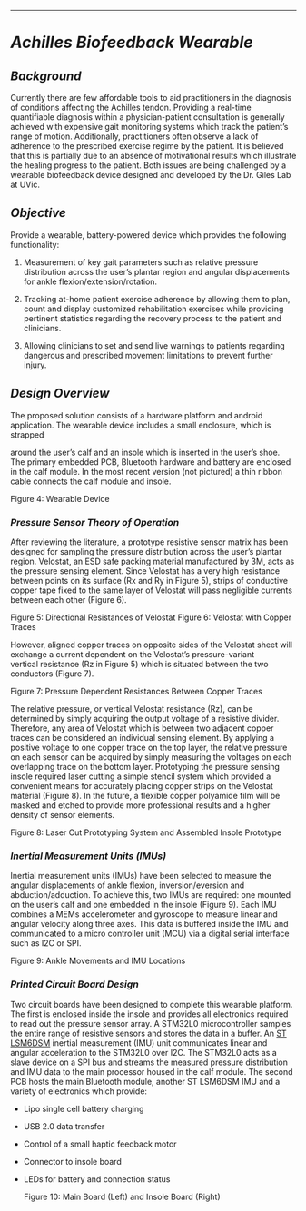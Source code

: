 ---
# *Achilles Biofeedback Wearable*

## *Background*
Currently there are few affordable tools to aid practitioners in the diagnosis
of conditions affecting the Achilles tendon. Providing a real-time quantifiable
diagnosis within a physician-patient consultation is generally achieved with
expensive gait monitoring systems which track the patient’s range of motion.
Additionally, practitioners often observe a lack of adherence to the prescribed
exercise regime by the patient. It is believed that this is partially due to an
absence of motivational results which illustrate the healing progress to the
patient. Both issues are being challenged by a wearable biofeedback device
designed and developed by the Dr. Giles Lab at UVic.

## *Objective*
Provide a wearable, battery-powered device which provides the following
functionality:

1.  Measurement of key gait parameters such as relative pressure distribution
    across the user’s plantar region and angular displacements for ankle
    flexion/extension/rotation.

2.  Tracking at-home patient exercise adherence by allowing them to plan, count
    and display customized rehabilitation exercises while providing pertinent
    statistics regarding the recovery process to the patient and clinicians.

3.  Allowing clinicians to set and send live warnings to patients regarding
    dangerous and prescribed movement limitations to prevent further injury.

  
## *Design Overview*

The proposed solution consists of a hardware platform and android application.
The wearable device includes a small enclosure, which is strapped

around the user’s calf and an insole which is inserted in the user’s shoe. The
primary embedded PCB, Bluetooth hardware and battery are enclosed in the calf
module. In the most recent version (not pictured) a thin ribbon cable connects
the calf module and insole.

Figure 4: Wearable Device

### *Pressure Sensor Theory of Operation*

After reviewing the literature, a prototype resistive sensor matrix has been
designed for sampling the pressure distribution across the user’s plantar
region. Velostat, an ESD safe packing material manufactured by 3M, acts as the
pressure sensing element. Since Velostat has a very high resistance between
points on its surface (Rx and Ry in Figure 5), strips of conductive copper tape
fixed to the same layer of Velostat will pass negligible currents between each
other (Figure 6). 

Figure 5: Directional Resistances of Velostat Figure 6: Velostat with Copper
Traces

However, aligned copper traces on opposite sides of the Velostat sheet will
exchange a current dependent on the Velostat’s pressure-variant
vertical resistance (Rz in Figure 5) which is situated between the two
conductors (Figure 7). 

Figure 7: Pressure Dependent Resistances Between Copper Traces

The relative pressure, or vertical Velostat resistance (Rz), can be determined
by simply acquiring the output voltage of a resistive divider. Therefore, any
area of Velostat which is between two adjacent copper traces can be considered
an individual sensing element. By applying a positive voltage to one copper
trace on the top layer, the relative pressure on each sensor can be acquired by
simply measuring the voltages on each overlapping trace on the bottom layer.
Prototyping the pressure sensing insole required laser cutting a simple stencil
system which provided a convenient means for accurately placing copper strips on
the Velostat material (Figure 8). In the future, a flexible copper polyamide
film will be masked and etched to provide more professional results and a higher
density of sensor elements.

Figure 8: Laser Cut Prototyping System and Assembled Insole Prototype

### *Inertial Measurement Units (IMUs)*

Inertial measurement units (IMUs) have been selected to measure the angular
displacements of ankle flexion, inversion/eversion and abduction/adduction. To
achieve this, two IMUs are required: one mounted on the user’s calf and one
embedded in the insole (Figure 9). Each IMU combines a MEMs accelerometer and
gyroscope to measure linear and angular velocity along three axes. This data is
buffered inside the IMU and communicated to a micro controller unit (MCU) via a
digital serial interface such as I2C or SPI.

Figure 9: Ankle Movements and IMU Locations

### *Printed Circuit Board Design*

Two circuit boards have been designed to complete this wearable platform. The
first is enclosed inside the insole and provides all electronics required to
read out the pressure sensor array. A STM32L0 microcontroller samples the entire
range of resistive sensors and stores the data in a buffer. An [ST
LSM6DSM](https://www.st.com/en/mems-and-sensors/lsm6dsm.html) inertial
measurement (IMU) unit communicates linear and angular acceleration to the
STM32L0 over I2C. The STM32L0 acts as a slave device on a SPI bus and streams
the measured pressure distribution and IMU data to the main processor housed in
the calf module. The second PCB hosts the main Bluetooth module, another ST
LSM6DSM IMU and a variety of electronics which provide:

-   Lipo single cell battery charging

-   USB 2.0 data transfer

-   Control of a small haptic feedback motor

-   Connector to insole board

-   LEDs for battery and connection status

    Figure 10: Main Board (Left) and Insole Board (Right)

